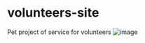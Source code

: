 # volunteers-site
Pet project of service for volunteers
![image](https://github.com/DENisProd/volunteers-site/assets/63392847/7e93b743-396c-4d4c-96dc-50879840b00c)
